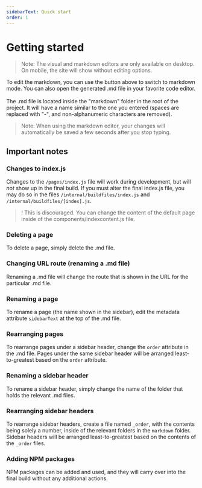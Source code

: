 ```yaml
---
sidebarText: Quick start
order: 1
---
```

# Getting started

> Note: The visual and markdown editors are only available on desktop. On mobile, the site will show without editing options.

To edit the markdown, you can use the button above to switch to markdown mode. You can also 
open the generated .md file in your favorite code editor.\
\
The .md file is located inside the "markdown" folder in the root of the project. It will have a name similar to the one you 
entered (spaces are replaced with "-", and non-alphanumeric characters are removed).

> Note: When using the markdown editor, your changes will automatically be saved a few seconds after you stop typing.

## Important notes

### Changes to index.js

Changes to the `/pages/index.js` file will work during development, but will *not* show up in the final build. If you must alter the final index.js file, you may do so in the files `/internal/buildfiles/index.js` and `/internal/buildfiles/[index].js`.

>! This is discouraged. You can change the content of the default page inside of the components/indexcontent.js file.

### Deleting a page

To delete a page, simply delete the .md file.

### Changing URL route (renaming a .md file)

Renaming a .md file will change the route that is shown in the URL for the particular .md file.

### Renaming a page

To rename a page (the name shown in the sidebar), edit the metadata attribute `sidebarText` at the top of the .md file.

### Rearranging pages

To rearrange pages under a sidebar header, change the `order` attribute in the .md file. Pages under the same sidebar header will be arranged least-to-greatest based on the `order` attribute.

### Renaming a sidebar header

To rename a sidebar header, simply change the name of the folder that holds the relevant .md files.

### Rearranging sidebar headers

To rearrange sidebar headers, create a file named `_order`, with the contents being solely a number, inside of the relevant folders in the `markdown` folder. Sidebar headers will be arranged least-to-greatest based on the contents of the `_order` files.

### Adding NPM packages

NPM packages can be added and used, and they will carry over into the final build without any additional actions.